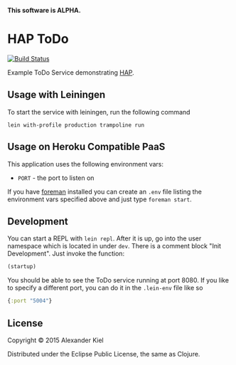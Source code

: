 __This software is ALPHA.__

# HAP ToDo

[![Build Status](https://travis-ci.org/alexanderkiel/hap-todo.svg?branch=master)](https://travis-ci.org/alexanderkiel/hap-todo)

Example ToDo Service demonstrating [HAP][2].

## Usage with Leiningen
         
To start the service with leiningen, run the following command

    lein with-profile production trampoline run

## Usage on Heroku Compatible PaaS

This application uses the following environment vars:

* `PORT` - the port to listen on

If you have [foreman][1] installed you can create an `.env` file listing the
environment vars specified above and just type `foreman start`.

## Development

You can start a REPL with `lein repl`. After it is up, go into the user
namespace which is located in under `dev`. There is a comment block
"Init Development". Just invoke the function:

```clojure
(startup)
```
    
You should be able to see the ToDo service running at port 8080. If you like to 
specify a different port, you can do it in the `.lein-env` file like so

```clojure
{:port "5004"}
```

## License

Copyright © 2015 Alexander Kiel

Distributed under the Eclipse Public License, the same as Clojure.

[1]: <https://github.com/ddollar/foreman>
[2]: <https://github.com/alexanderkiel/hap-spec>
